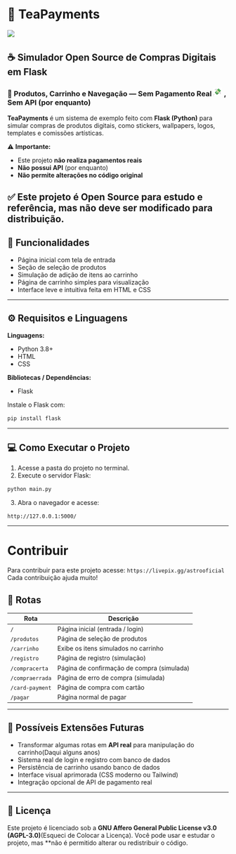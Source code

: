 
# 🍵 TeaPayments
[![](https://jitpack.io/v/PerfectTeaBR/TeaPayments.svg)](https://jitpack.io/#PerfectTeaBR/TeaPayments)
## ☕ Simulador Open Source de Compras Digitais em Flask  
### 🛒 Produtos, Carrinho e Navegação — Sem Pagamento Real <img src="💸.png" wdith="20" height="20"> , Sem API (por enquanto)

**TeaPayments** é um sistema de exemplo feito com **Flask (Python)** para simular compras de produtos digitais, como stickers, wallpapers, logos, templates e comissões artísticas.  

⚠️ **Importante:**  
- Este projeto **não realiza pagamentos reais**  
- **Não possui API** (por enquanto)  
- **Não permite alterações no código original**  

✅ Este projeto é **Open Source** para estudo e referência, mas não deve ser modificado para distribuição.
---

## 🚀 Funcionalidades

- Página inicial com tela de entrada  
- Seção de seleção de produtos  
- Simulação de adição de itens ao carrinho  
- Página de carrinho simples para visualização  
- Interface leve e intuitiva feita em HTML e CSS  

---

## ⚙️ Requisitos e Linguagens

**Linguagens:**  
- Python 3.8+  
- HTML  
- CSS  

**Bibliotecas / Dependências:**  
- Flask  

Instale o Flask com:

```bash
pip install flask
````

---

## 💻 Como Executar o Projeto

1. Acesse a pasta do projeto no terminal.
2. Execute o servidor Flask:

```bash
python main.py
```

3. Abra o navegador e acesse:

```
http://127.0.0.1:5000/
```

---
# Contribuir
Para contribuir para este projeto acesse: `https://livepix.gg/astrooficial`
Cada contribuição ajuda muito!

## 📄 Rotas

| Rota            | Descrição                                  |
| --------------- | ------------------------------------------ |
| `/`             | Página inicial (entrada / login)           |
| `/produtos`     | Página de seleção de produtos              |
| `/carrinho`     | Exibe os itens simulados no carrinho       |
| `/registro`     | Página de registro (simulação)             |
| `/compracerta`  | Página de confirmação de compra (simulada) |
| `/compraerrada` | Página de erro de compra (simulada)        |
| `/card-payment` | Página de compra com cartão                |
| `/pagar`        | Página normal de pagar                     |

---

## 🧠 Possíveis Extensões Futuras

* Transformar algumas rotas em **API real** para manipulação do carrinho(Daqui alguns anos)
* Sistema real de login e registro com banco de dados
* Persistência de carrinho usando banco de dados
* Interface visual aprimorada (CSS moderno ou Tailwind)
* Integração opcional de API de pagamento real

---

## 🧾 Licença

Este projeto é licenciado sob a **GNU Affero General Public License v3.0 (AGPL-3.0)**(Esqueci de Colocar a Licença).
Você pode usar e estudar o projeto, mas **não é permitido alterar ou redistribuir o código.









